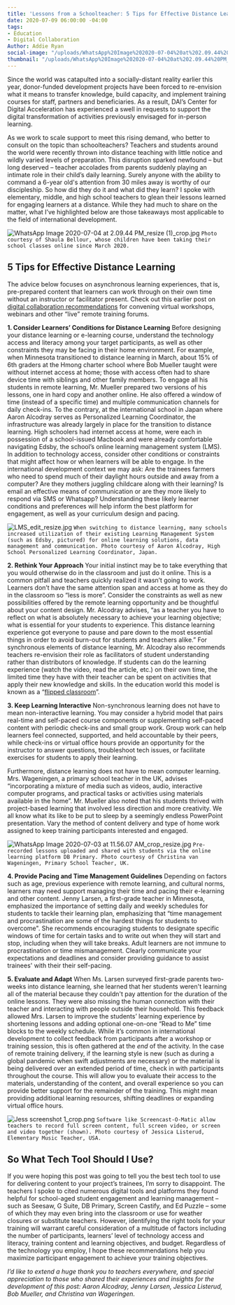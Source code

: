 ```yaml
---
title: 'Lessons from a Schoolteacher: 5 Tips for Effective Distance Learning'
date: 2020-07-09 06:00:00 -04:00
tags:
- Education
- Digital Collaboration
Author: Addie Ryan
social-image: "/uploads/WhatsApp%20Image%202020-07-04%20at%202.09.44%20PM_resize%20(1)_thumbnail.jpg"
thumbnail: "/uploads/WhatsApp%20Image%202020-07-04%20at%202.09.44%20PM_resize%20(1)_thumbnail.jpg"
---
```


Since the world was catapulted into a socially-distant reality earlier this year, donor-funded development projects have been forced to re-envision what it means to transfer knowledge, build capacity, and implement training courses for staff, partners and beneficiaries. As a result, DAI’s Center for Digital Acceleration has experienced a swell in requests to support the digital transformation of activities previously envisaged for in-person learning.

As we work to scale support to meet this rising demand, who better to consult on the topic than schoolteachers? Teachers and students around the world were recently thrown into distance teaching with little notice and wildly varied levels of preparation. This disruption sparked newfound – but long deserved – teacher accolades from parents suddenly playing an intimate role in their child’s daily learning. Surely anyone with the ability to command a 6-year old's attention from 30 miles away is worthy of our discipleship. So how did they do it and what did they learn? I spoke with elementary, middle, and high school teachers to glean their lessons learned for engaging learners at a distance. While they had much to share on the matter, what I’ve highlighted below are those takeaways most applicable to the field of international development.

<!--more-->

![WhatsApp Image 2020-07-04 at 2.09.44 PM_resize (1)_crop.jpg](/uploads/WhatsApp%20Image%202020-07-04%20at%202.09.44%20PM_resize%20(1)_crop.jpg)
`Photo courtesy of Shaula Bellour, whose children have been taking their school classes online since March 2020.`

## 5 Tips for Effective Distance Learning

The advice below focuses on asynchronous learning experiences, that is, pre-prepared content that learners can work through on their own time without an instructor or facilitator present. Check out this earlier post on [digital collaboration recommendations](https://568d4cf73aaede128400000b.preview.siteleaf.com/hosting-virtual-meetings-recommendations-from-a-six-week-veteran.html?utm_source=related-box) for convening virtual workshops, webinars and other “live” remote training forums.

**1. Consider Learners’ Conditions for Distance Learning**
Before designing your distance learning or e-learning course, understand the technology access and literacy among your target participants, as well as other constraints they may be facing in their home environment. For example, when Minnesota transitioned to distance learning in March, about 15% of 6th graders at the Hmong charter school where Bob Mueller taught were without internet access at home; those with access often had to share device time with siblings and other family members. To engage all his students in remote learning, Mr. Mueller prepared two versions of his lessons, one in hard copy and another online. He also offered a window of time (instead of a specific time) and multiple communication channels for daily check-ins. To the contrary, at the international school in Japan where Aaron Alcodray serves as Personalized Learning Coordinator, the infrastructure was already largely in place for the transition to distance learning. High schoolers had internet access at home, were each in possession of a school-issued Macbook and were already comfortable navigating Edsby, the school’s online learning management system (LMS). In addition to technology access, consider other conditions or constraints that might affect how or when learners will be able to engage. In the international development context we may ask: Are the trainees farmers who need to spend much of their daylight hours outside and away from a computer? Are they mothers juggling childcare along with their learning? Is email an effective means of communication or are they more likely to respond via SMS or Whatsapp? Understanding these likely learner conditions and preferences will help inform the best platform for engagement, as well as your curriculum design and pacing.

![LMS_edit_resize.jpg](/uploads/LMS_edit_resize.jpg)
`When switching to distance learning, many schools increased utilization of their existing Learning Management System (such as Edsby, pictured) for online learning solutions, data management and communication. Photo courtesy of Aaron Alcodray, High School Personalized Learning Coordinator, Japan.`

**2. Rethink Your Approach**
Your initial instinct may be to take everything that you would otherwise do in the classroom and just do it online. This is a common pitfall and teachers quickly realized it wasn’t going to work. Learners don’t have the same attention span and access at home as they do in the classroom so “less is more”. Consider the constraints as well as new possibilities offered by the remote learning opportunity and be thoughtful about your content design. Mr. Alcodray advises, “as a teacher you have to reflect on what is absolutely necessary to achieve your learning objective; what is essential for your students to experience. This distance learning experience got everyone to pause and pare down to the most essential things in order to avoid burn-out for students and teachers alike.” For synchronous elements of distance learning, Mr. Alcodray also recommends teachers re-envision their role as facilitators of student understanding rather than distributors of knowledge. If students can do the learning experience (watch the video, read the article, etc.) on their own time, the limited time they have with their teacher can be spent on activities that apply their new knowledge and skills. In the education world this model is known as a “[flipped classroom](https://www.educationnext.org/the-flipped-classroom/)”.

**3. Keep Learning Interactive**
Non-synchronous learning does not have to mean non-interactive learning. You may consider a hybrid model that pairs real-time and self-paced course components or supplementing self-paced content with periodic check-ins and small group work. Group work can help learners feel connected, supported, and held accountable by their peers, while check-ins or virtual office hours provide an opportunity for the instructor to answer questions, troubleshoot tech issues, or facilitate exercises for students to apply their learning.

Furthermore, distance learning does not have to mean computer learning. Mrs. Wageningen, a primary school teacher in the UK, advises “incorporating a mixture of media such as videos, audio, interactive computer programs, and practical tasks or activities using materials available in the home”. Mr. Mueller also noted that his students thrived with project-based learning that involved less direction and more creativity.  We all know what its like to be put to sleep by a seemingly endless PowerPoint presentation. Vary the method of content delivery and type of home work assigned to keep training participants interested and engaged.

![WhatsApp Image 2020-07-03 at 11.56.07 AM_crop_resize.jpg](/uploads/WhatsApp%20Image%202020-07-03%20at%2011.56.07%20AM_crop_resize.jpg)
`Pre-recorded lessons uploaded and shared with students via the online learning platform DB Primary. Photo courtesy of Christina van Wageningen, Primary School Teacher, UK.`

**4. Provide Pacing and Time Management Guidelines**
Depending on factors such as age, previous experience with remote learning, and cultural norms, learners may need support managing their time and pacing their e-learning and other content.  Jenny Larsen, a first-grade teacher in Minnesota, emphasized the importance of setting daily and weekly schedules for students to tackle their learning plan, emphasizing that “time management and procrastination are some of the hardest things for students to overcome". She recommends encouraging students to designate specific windows of time for certain tasks and to write out when they will start and stop, including when they will take breaks. Adult learners are not immune to procrastination or time mismanagement. Clearly communicate your expectations and deadlines and consider providing guidance to assist trainees' with their their self-pacing.

**5. Evaluate and Adapt**
When Ms. Larsen surveyed first-grade parents two-weeks into distance learning, she learned that her students weren't learning all of the material because they couldn't pay attention for the duration of the online lessons. They were also missing the human connection with their teacher and interacting with people outside their household. This feedback allowed Mrs. Larsen to improve the students’ learning experience by shortening lessons and adding optional one-on-one “Read to Me” time blocks to the weekly schedule. While it’s common in international development to collect feedback from participants after a workshop or training session, this is often gathered at the *end* of the activity. In the case of remote training delivery, if the learning style is new (such as during a global pandemic when swift adjustments are necessary) or the material is being delivered over an extended period of time, check in with participants throughout the course. This will allow you to evaluate their access to the materials, understanding of the content, and overall experience so you can provide better support for the remainder of the training. This might mean providing additional learning resources, shifting deadlines or expanding virtual office hours.

![Jess screenshot 1_crop.png](/uploads/Jess%20screenshot%201_crop.png)
`Software like Screencast-O-Matic allow teachers to record full screen content, full screen video, or screen and video together (shown). Photo courtesy of Jessica Listerud, Elementary Music Teacher, USA.`

## So What Tech Tool Should I Use?

If you were hoping this post was going to tell you the best tech tool to use for delivering content to your project’s trainees, I’m sorry to disappoint. The teachers I spoke to cited numerous digital tools and platforms they found helpful for school-aged student engagement and learning management – such as Seesaw, G Suite, DB Primary, Screen Castify, and Ed Puzzle – some of which they may even bring into the classroom or use for weather closures or substitute teachers. However, identifying the right tools for your training will warrant careful consideration of a multitude of factors including the number of participants, learners’ level of technology access and literacy, training content and learning objectives, and budget. Regardless of the technology you employ, I hope these recommendations help you maximize participant engagement to achieve your training objectives.

*I’d like to extend a huge thank you to teachers everywhere, and special appreciation to those who shared their experiences and insights for the development of this post: Aaron Alcodray, Jenny Larsen, Jessica Listerud, Bob Mueller, and Christina van Wageringen.*
